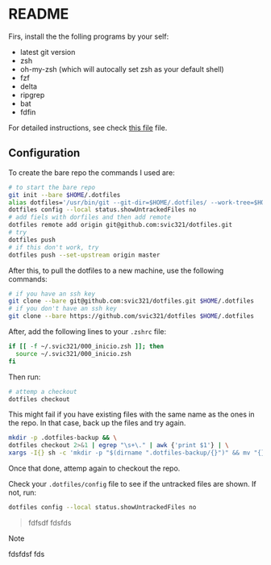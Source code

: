 # README
Firs, install the the folling programs by your self:
- latest git version
- zsh
- oh-my-zsh (which will autocally set zsh as your default shell)
- fzf
- delta
- ripgrep
- bat
- fdfin

For detailed instructions, see check [this file](/Set-up.md#insallation-for-the-following-programs) file.

## Configuration

To create the bare repo the commands I used are:
```bash
# to start the bare repo
git init --bare $HOME/.dotfiles
alias dotfiles='/usr/bin/git --git-dir=$HOME/.dotfiles/ --work-tree=$HOME'
dotfiles config --local status.showUntrackedFiles no
# add fiels with dorfiles and then add remote
dotfiles remote add origin git@github.com:svic321/dotfiles.git
# try
dotfiles push
# if this don't work, try
dotfiles push --set-upstream origin master
```

After this, to pull the dotfiles to a new machine, use the following commands:
```bash
# if you have an ssh key
git clone --bare git@github.com:svic321/dotfiles.git $HOME/.dotfiles
# if you don't have an ssh key
git clone --bare https://github.com/svic321/dotfiles $HOME/.dotfiles
```

After, add the following lines to your `.zshrc` file:
```bash
if [[ -f ~/.svic321/000_inicio.zsh ]]; then
  source ~/.svic321/000_inicio.zsh
fi
```
Then run:
```bash
# attemp a checkout
dotfiles checkout
```
This might fail if you have existing files with the same name as the ones in the repo. In that case, back up the files and try again.

```bash
mkdir -p .dotfiles-backup && \
dotfiles checkout 2>&1 | egrep "\s+\." | awk {'print $1'} | \
xargs -I{} sh -c 'mkdir -p "$(dirname ".dotfiles-backup/{}")" && mv "{}" ".dotfiles-backup/{}"'
```
Once that done, attemp again to checkout the repo.

Check your `.dotfiles/config` file to see if the untracked files are shown.
If not, run:
```bash
dotfiles config --local status.showUntrackedFiles no
```

> fdfsdf
> fdsfds

> [!note]
> fdsfdsf
> fds


